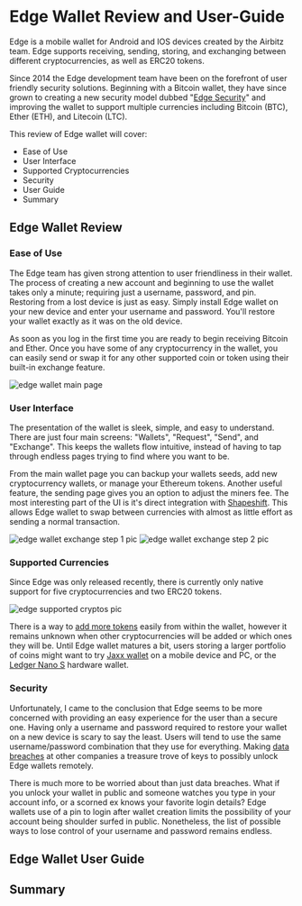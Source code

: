 # Edge Wallet Review and User-Guide

Edge is a mobile wallet for Android and IOS devices created by the Airbitz team. Edge supports receiving, sending, storing, and exchanging between different cryptocurrencies, as well as ERC20 tokens.

Since 2014 the Edge development team have been on the forefront of user friendly security solutions. Beginning with a Bitcoin wallet, they have since grown to creating a new security model dubbed "[Edge Security](https://edgesecure.co/about/)" and improving the wallet to support multiple currencies including Bitcoin (BTC), Ether (ETH), and Litecoin (LTC).

This review of Edge wallet will cover:

+ Ease of Use
+ User Interface
+ Supported Cryptocurrencies
+ Security
+ User Guide
+ Summary

## Edge Wallet Review

### Ease of Use

The Edge team has given strong attention to user friendliness in their wallet. The process of creating a new account and beginning to use the wallet takes only a minute; requiring just a username, password, and pin. Restoring from a lost device is just as easy. Simply install Edge wallet on your new device and enter your username and password. You'll restore your wallet exactly as it was on the old device.

As soon as you log in the first time you are ready to begin receiving Bitcoin and Ether. Once you have some of any cryptocurrency in the wallet, you can easily send or swap it for any other supported coin or token using their built-in exchange feature.

![edge wallet main page](/reviews-guides/edge-wallet_03-08-18/edge-wallet-media/edge_main-page_cropped.png)

### User Interface

The presentation of the wallet is sleek, simple, and easy to understand. There are just four main screens: "Wallets", "Request", "Send", and "Exchange". This keeps the wallets flow intuitive, instead of having to tap through endless pages trying to find where you want to be.

From the main wallet page you can backup your wallets seeds, add new cryptocurrency wallets, or manage your Ethereum tokens. Another useful feature, the sending page gives you an option to adjust the miners fee. The most interesting part of the UI is it's direct integration with [Shapeshift](https://info.shapeshift.io/about). This allows Edge wallet to swap between currencies with almost as little effort as sending a normal transaction.

![edge wallet exchange step 1 pic](/reviews-guides/edge-wallet_03-08-18/edge-wallet-media/edge_exchange-step1_cropped.png) ![edge wallet exchange step 2 pic](/reviews-guides/edge-wallet_03-08-18/edge-wallet-media/edge_exchange-step2_cropped.png)

### Supported Currencies

Since Edge was only released recently, there is currently only native support for five cryptocurrencies and two ERC20 tokens.

![edge supported cryptos pic](/reviews-guides/edge-wallet_03-08-18/edge-wallet-media/edge-wallet_supported-cryptos_cropped.png)

There is a way to [add more tokens](https://blog.edgesecure.co/how-to-add-erc20-tokens-to-edge-4c4951c3a8cc) easily from within the wallet, however it remains unknown when other cryptocurrencies will be added or which ones they will be. Until Edge wallet matures a bit, users storing a larger portfolio of coins might want to try [Jaxx wallet](https://unhashed.com/cryptocurrency-wallet-review/jaxx/) on a mobile device and PC, or the [Ledger Nano S](https://unhashed.com/cryptocurrency-wallet-review/ledger-nano-s/) hardware wallet.

### Security

Unfortunately, I came to the conclusion that Edge seems to be more concerned with providing an easy experience for the user than a secure one. Having only a username and password required to restore your wallet on a new device is scary to say the least. Users will tend to use the same username/password combination that they use for everything. Making [data breaches](https://en.wikipedia.org/wiki/List_of_data_breaches) at other companies a treasure trove of keys to possibly unlock Edge wallets remotely.

There is much more to be worried about than just data breaches. What if you unlock your wallet in public and someone watches you type in your account info, or a scorned ex knows your favorite login details? Edge wallets use of a pin to login after wallet creation limits the possibility of your account being shoulder surfed in public. Nonetheless, the list of possible ways to lose control of your username and password remains endless.

## Edge Wallet User Guide

## Summary
